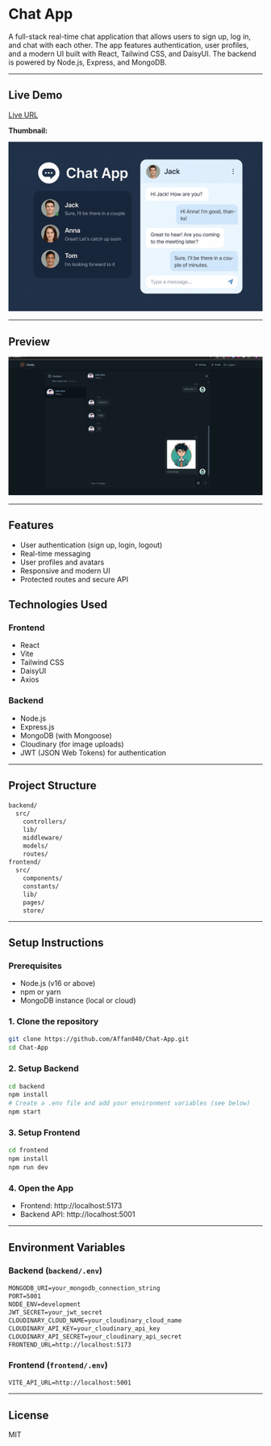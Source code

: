 # Chat App

A full-stack real-time chat application that allows users to sign up, log in, and chat with each other. The app features authentication, user profiles, and a modern UI built with React, Tailwind CSS, and DaisyUI. The backend is powered by Node.js, Express, and MongoDB.

---

## Live Demo

[Live URL](https://chat-app-frontend-d63jvk1ha-affan840s-projects.vercel.app)

**Thumbnail:**

![Chat App Thumbnail](frontend/public/Thumbnail.png)

---

## Preview

![Chat App Preview](frontend/public/SS1.png)

---

## Features
- User authentication (sign up, login, logout)
- Real-time messaging
- User profiles and avatars
- Responsive and modern UI
- Protected routes and secure API

## Technologies Used

### Frontend
- React
- Vite
- Tailwind CSS
- DaisyUI
- Axios

### Backend
- Node.js
- Express.js
- MongoDB (with Mongoose)
- Cloudinary (for image uploads)
- JWT (JSON Web Tokens) for authentication

---

## Project Structure

```
backend/
  src/
    controllers/
    lib/
    middleware/
    models/
    routes/
frontend/
  src/
    components/
    constants/
    lib/
    pages/
    store/
```

---

## Setup Instructions

### Prerequisites
- Node.js (v16 or above)
- npm or yarn
- MongoDB instance (local or cloud)

### 1. Clone the repository
```sh
git clone https://github.com/Affan840/Chat-App.git
cd Chat-App
```

### 2. Setup Backend
```sh
cd backend
npm install
# Create a .env file and add your environment variables (see below)
npm start
```

### 3. Setup Frontend
```sh
cd frontend
npm install
npm run dev
```

### 4. Open the App
- Frontend: http://localhost:5173
- Backend API: http://localhost:5001

---

## Environment Variables

### Backend (`backend/.env`)
```
MONGODB_URI=your_mongodb_connection_string
PORT=5001
NODE_ENV=development
JWT_SECRET=your_jwt_secret
CLOUDINARY_CLOUD_NAME=your_cloudinary_cloud_name
CLOUDINARY_API_KEY=your_cloudinary_api_key
CLOUDINARY_API_SECRET=your_cloudinary_api_secret
FRONTEND_URL=http://localhost:5173
```

### Frontend (`frontend/.env`)
```
VITE_API_URL=http://localhost:5001
```

---

## License
MIT
